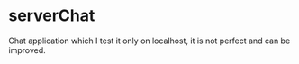# serverChat

Chat application which I test it only on localhost, it is not perfect and can be improved. 
